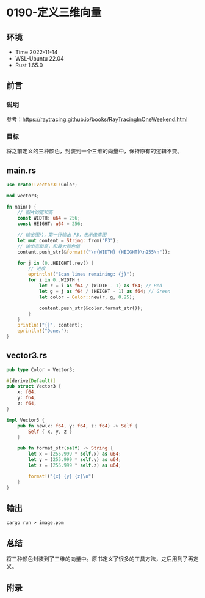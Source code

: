 # 0190-定义三维向量

## 环境

- Time 2022-11-14
- WSL-Ubuntu 22.04
- Rust 1.65.0

## 前言

### 说明

参考：<https://raytracing.github.io/books/RayTracingInOneWeekend.html>

### 目标

将之前定义的三种颜色，封装到一个三维的向量中，保持原有的逻辑不变。

## main.rs

```Rust
use crate::vector3::Color;

mod vector3;

fn main() {
    // 图片的宽和高
    const WIDTH: u64 = 256;
    const HEIGHT: u64 = 256;

    // 输出图片，第一行输出 P3，表示像素图
    let mut content = String::from("P3");
    // 输出宽和高，和最大颜色值
    content.push_str(&format!("\n{WIDTH} {HEIGHT}\n255\n"));

    for j in (0..HEIGHT).rev() {
        // 进度
        eprintln!("Scan lines remaining: {j}");
        for i in 0..WIDTH {
            let r = i as f64 / (WIDTH - 1) as f64; // Red
            let g = j as f64 / (HEIGHT - 1) as f64; // Green
            let color = Color::new(r, g, 0.25);

            content.push_str(&color.format_str());
        }
    }
    println!("{}", content);
    eprintln!("Done.");
}
```

## vector3.rs

```Rust
pub type Color = Vector3;

#[derive(Default)]
pub struct Vector3 {
    x: f64,
    y: f64,
    z: f64,
}

impl Vector3 {
    pub fn new(x: f64, y: f64, z: f64) -> Self {
        Self { x, y, z }
    }

    pub fn format_str(self) -> String {
        let x = (255.999 * self.x) as u64;
        let y = (255.999 * self.y) as u64;
        let z = (255.999 * self.z) as u64;

        format!("{x} {y} {z}\n")
    }
}
```

## 输出

```text
cargo run > image.ppm
```

## 总结

将三种颜色封装到了三维的向量中。原书定义了很多的工具方法，之后用到了再定义。

## 附录
